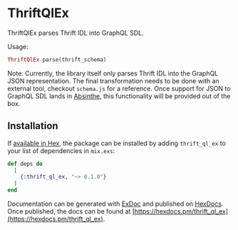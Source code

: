 # ThriftQlEx

ThriftQlEx parses Thrift IDL into GraphQL SDL.

Usage:

```Elixir
ThriftQlEx.parse(thrift_schema)
```

Note: Currently, the library itself only parses Thrift IDL into the GraphQL JSON representation. The final transformation needs to be done with an external tool, checkout `schema.js` for a reference. Once support for JSON to GraphQL SDL lands in [Absinthe](https://github.com/absinthe-graphql/absinthe), this functionality will be provided out of the box.

## Installation

If [available in Hex](https://hex.pm/docs/publish), the package can be installed
by adding `thrift_ql_ex` to your list of dependencies in `mix.exs`:

```elixir
def deps do
  [
    {:thrift_ql_ex, "~> 0.1.0"}
  ]
end
```

Documentation can be generated with [ExDoc](https://github.com/elixir-lang/ex_doc)
and published on [HexDocs](https://hexdocs.pm). Once published, the docs can
be found at [https://hexdocs.pm/thrift_ql_ex](https://hexdocs.pm/thrift_ql_ex).
